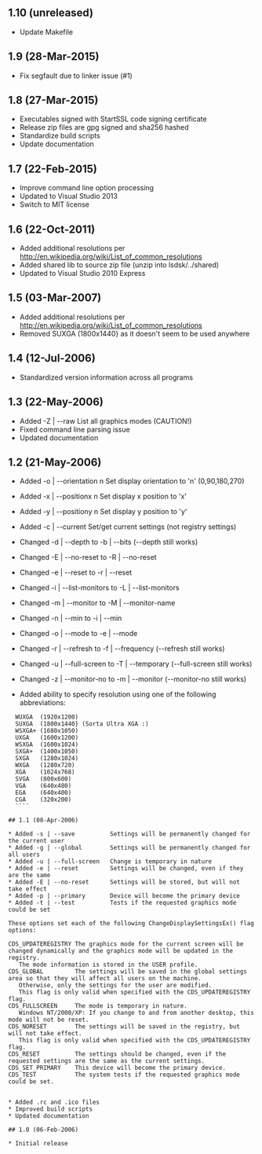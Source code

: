 ## 1.10 (unreleased)

  * Update Makefile
  
## 1.9 (28-Mar-2015)

  * Fix segfault due to linker issue (#1)

## 1.8 (27-Mar-2015)

  * Executables signed with StartSSL code signing certificate
  * Release zip files are gpg signed and sha256 hashed
  * Standardize build scripts
  * Update documentation
  
## 1.7 (22-Feb-2015)

  * Improve command line option processing
  * Updated to Visual Studio 2013
  * Switch to MIT license

## 1.6 (22-Oct-2011)

  * Added additional resolutions per http://en.wikipedia.org/wiki/List_of_common_resolutions
  * Added shared lib to source zip file (unzip into lsdsk/../shared)
  * Updated to Visual Studio 2010 Express

## 1.5 (03-Mar-2007)

  * Added additional resolutions per http://en.wikipedia.org/wiki/List_of_common_resolutions
  * Removed SUXGA (1800x1440} as it doesn't seem to be used anywhere

## 1.4 (12-Jul-2006)

  * Standardized version information across all programs

## 1.3 (22-May-2006)

  * Added -Z | --raw           List all graphics modes (CAUTION!)
  * Fixed command line parsing issue
  * Updated documentation

## 1.2 (21-May-2006)

  * Added -o | --orientation n  Set display orientation to 'n' (0,90,180,270)
  * Added -x | --positionx   n  Set display x position to 'x'
  * Added -y | --positiony   n  Set display y position to 'y'
  * Added -c | --current        Set/get current settings (not registry settings)
  * Changed -d | --depth         to -b | --bits (--depth still works)
  * Changed -E | --no-reset      to -R | --no-reset
  * Changed -e | --reset         to -r | --reset
  * Changed -i | --list-monitors to -L | --list-monitors
  * Changed -m | --monitor       to -M | --monitor-name
  * Changed -n | --min           to -i | --min
  * Changed -o | --mode          to -e | --mode
  * Changed -r | --refresh       to -f | --frequency (--refresh still works)
  * Changed -u | --full-screen   to -T | --temporary (--full-screen still works)
  * Changed -z | --monitor-no    to -m | --monitor (--monitor-no still works)

  * Added ability to specify resolution using one of the following abbreviations:
  ````
	WUXGA  (1920x1200)
	SUXGA  (1800x1440} (Sorta Ultra XGA :)
	WSXGA+ (1680x1050)
	UXGA   (1600x1200)
	WSXGA  (1600x1024)
	SXGA+  (1400x1050)
	SXGA   (1280x1024)
	WXGA   (1280x720)
	XGA    (1024x768)
	SVGA   (800x600)
	VGA    (640x480)
	EGA    (640x400)
	CGA    (320x200)
    ````
    
## 1.1 (08-Apr-2006)

  * Added -s | --save          Settings will be permanently changed for the current user
  * Added -g | --global        Settings will be permanently changed for all users
  * Added -u | --full-screen   Change is temporary in nature
  * Added -e | --reset         Settings will be changed, even if they are the same
  * Added -E | --no-reset      Settings will be stored, but will not take effect
  * Added -p | --primary       Device will become the primary device
  * Added -t | --test          Tests if the requested graphics mode could be set
  ````
	These options set each of the following ChangeDisplaySettingsEx() flag options:

	CDS_UPDATEREGISTRY The graphics mode for the current screen will be changed dynamically and the graphics mode will be updated in the registry.
	   The mode information is stored in the USER profile.
	CDS_GLOBAL 	       The settings will be saved in the global settings area so that they will affect all users on the machine. 
	   Otherwise, only the settings for the user are modified. 
	   This flag is only valid when specified with the CDS_UPDATEREGISTRY flag.
	CDS_FULLSCREEN 	   The mode is temporary in nature. 
	   Windows NT/2000/XP: If you change to and from another desktop, this mode will not be reset.
	CDS_NORESET        The settings will be saved in the registry, but will not take effect.
	   This flag is only valid when specified with the CDS_UPDATEREGISTRY flag.
	CDS_RESET 	       The settings should be changed, even if the requested settings are the same as the current settings.
	CDS_SET_PRIMARY    This device will become the primary device.
	CDS_TEST 	       The system tests if the requested graphics mode could be set.
  ````
  
  * Added .rc and .ico files
  * Improved build scripts
  * Updated documentation

## 1.0 (06-Feb-2006)

  * Initial release
